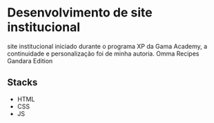 # Desenvolvimento de site institucional

site institucional iniciado durante o programa XP da Gama Academy, a continuidade e personalização foi de minha autoria. 
Omma Recipes Gandara Edition

## Stacks
- HTML
- CSS
- JS
